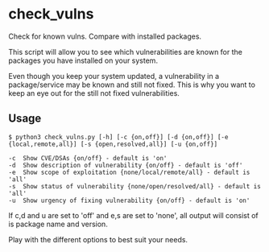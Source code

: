 # check_vulns
Check for known vulns. Compare with installed packages.

This script will allow you to see which vulnerabilities are known for the packages you have installed on your system.

Even though you keep your system updated, a vulnerability in a package/service may be known and still not fixed. This is why you want to keep an eye out for the still not fixed vulnerabilities.

## Usage

    $ python3 check_vulns.py [-h] [-c {on,off}] [-d {on,off}] [-e {local,remote,all}] [-s {open,resolved,all}] [-u {on,off}]

    -c  Show CVE/DSAs {on/off} - default is 'on'
    -d  Show description of vulnerability {on/off} - default is 'off'
    -e  Show scope of exploitation {none/local/remote/all} - default is 'all'
    -s  Show status of vulnerability {none/open/resolved/all} - default is 'all'
    -u  Show urgency of fixing vulnerability {on/off} - default is 'on'

If c,d and u are set to 'off' and e,s are set to 'none', all output will consist of is package name and version.

Play with the different options to best suit your needs.


